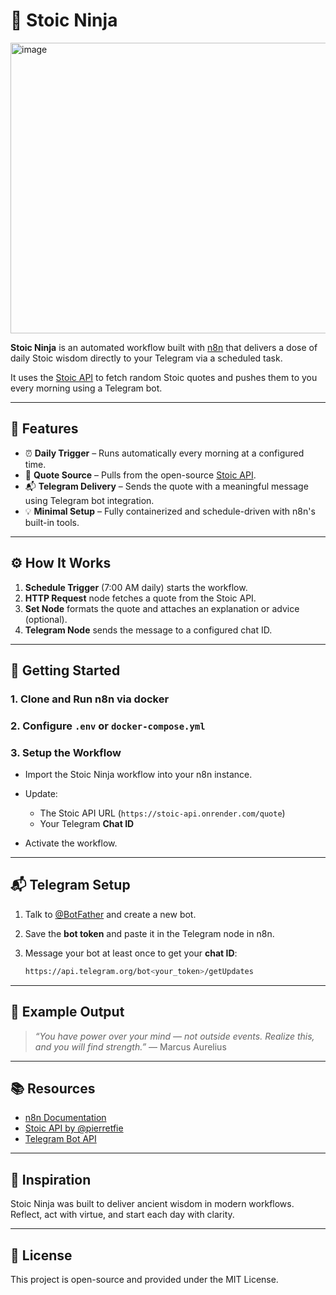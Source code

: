 # 🥷 Stoic Ninja


<img width="828" height="465" alt="image" src="https://github.com/user-attachments/assets/25b07103-9cb5-4cad-8f2c-551a40646ca2" />

**Stoic Ninja** is an automated workflow built with [n8n](https://n8n.io/) that delivers a dose of daily Stoic wisdom directly to your Telegram via a scheduled task.

It uses the [Stoic API](https://github.com/pierretfie/stoic-api.git) to fetch random Stoic quotes and pushes them to you every morning using a Telegram bot.

---

## 📌 Features

- ⏰ **Daily Trigger** – Runs automatically every morning at a configured time.
- 📖 **Quote Source** – Pulls from the open-source [Stoic API](https://github.com/pierretfie/stoic-api.git).
- 📬 **Telegram Delivery** – Sends the quote with a meaningful message using Telegram bot integration.
- 💡 **Minimal Setup** – Fully containerized and schedule-driven with n8n's built-in tools.

---

## ⚙️ How It Works

1. **Schedule Trigger** (7:00 AM daily) starts the workflow.
2. **HTTP Request** node fetches a quote from the Stoic API.
3. **Set Node** formats the quote and attaches an explanation or advice (optional).
4. **Telegram Node** sends the message to a configured chat ID.

---

## 🚀 Getting Started

### 1. Clone and Run n8n via docker

### 2. Configure `.env` or `docker-compose.yml`

### 3. Setup the Workflow

* Import the Stoic Ninja workflow into your n8n instance.
* Update:

  * The Stoic API URL (`https://stoic-api.onrender.com/quote`)
  * Your Telegram **Chat ID**
* Activate the workflow.

---

## 📬 Telegram Setup

1. Talk to [@BotFather](https://t.me/BotFather) and create a new bot.
2. Save the **bot token** and paste it in the Telegram node in n8n.
3. Message your bot at least once to get your **chat ID**:

   ```bash
   https://api.telegram.org/bot<your_token>/getUpdates
   ```

---

## 💭 Example Output

> *“You have power over your mind — not outside events. Realize this, and you will find strength.”*
> — Marcus Aurelius

---

## 📚 Resources

* [n8n Documentation](https://docs.n8n.io/)
* [Stoic API by @pierretfie](https://github.com/pierretfie/stoic-api)
* [Telegram Bot API](https://core.telegram.org/bots/api)

---

## 🧘 Inspiration

Stoic Ninja was built to deliver ancient wisdom in modern workflows. Reflect, act with virtue, and start each day with clarity.

---

## 📄 License

This project is open-source and provided under the MIT License.




